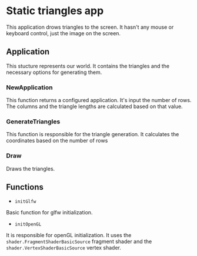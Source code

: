 # Static triangles app

This application drows triangles to the screen. It hasn't any mouse or keyboard control, just the image on the screen.

## Application

This stucture represents our world. It contains the triangles and the necessary options for generating them.

### NewApplication

This function returns a configured application. It's input the number of rows. The columns and the triangle lengths are calculated based on that value.

### GenerateTriangles

This function is responsible for the triangle generation. It calculates the coordinates based on the number of rows

### Draw

Draws the triangles.

## Functions

- `initGlfw`

Basic function for glfw initialization.

- `initOpenGL`

It is responsible for openGL initialization. It uses the `shader.FragmentShaderBasicSource` fragment shader and the `shader.VertexShaderBasicSource` vertex shader.
